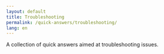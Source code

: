 ```yaml
---
layout: default
title: Troubleshooting
permalink: /quick-answers/troubleshooting/
lang: en
---
```


A collection of quick answers aimed at troubleshooting issues.
